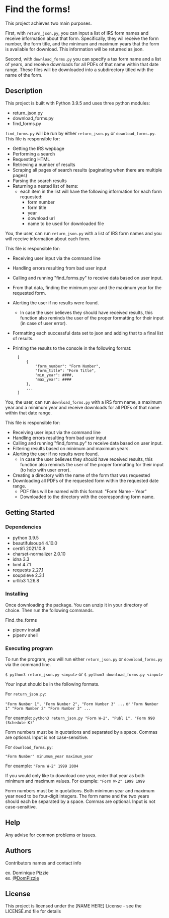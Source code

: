 # Find the forms!

This project achieves two main purposes.

First, with `return_json.py`, you can input a list of IRS form names and receive information about that form. Specifically, they wil receive the form number, the form title, and the minimum and maximum years that the form is available for download. This information will be returned as json.

Second, with `download_forms.py` you can specify a tax form name and a list of years, and receive downloads for all PDFs of that name within that date range. These files will be downloaded into a subdirectory titled with the name of the form.

## Description

This project is built with Python 3.9.5 and uses three python modules:
* return_json.py
* download_forms.py
* find_forms.py

`find_forms.py` will be run by either `return_json.py` or `download_forms.py`. 
This file is responsible for:
* Getting the IRS wepbage
* Performing a search
* Requesting HTML
* Retrieving a number of results
* Scraping all pages of search results (paginating when there are multiple pages)
* Parsing the search results
* Returning a nested list of items:
    * each item in the list will have the following information for each form requested:
        * form number
        * form title
        * year
        * download url
        * name to be used for downloaded file 
            
            
You, the user, can run `return_json.py` with a list of IRS form names and you will receive information about each form.

This file is responsible for:
* Receiving user input via the command line
* Handling errors resulting from bad user input
* Calling and running "find_forms.py" to receive data based on user input.
* From that data, finding the minimum year and the maximum year for the requested form.
* Alerting the user if no results were found. 
    * In case the user believes they should have received results, this function also reminds the user of the proper formatting for their input (in case of user error).
* Formatting each successful data set to json and adding that to a final list of results.
* Printing the results to the console in the following format:
    
        [
            {
                "form_number": "Form Number",
                "form_title": "Form Title",
                "min_year": ####,
                "max_year": ####
            },
            ... 
        ]


You, the user, can run `download_forms.py` with a IRS form name, a maximum year and a minimum year and receive downloads for all PDFs of that name within that date range.

This file is responsible for:
* Receiving user input via the command line
* Handling errors resulting from bad user input
* Calling and running "find_forms.py" to receive data based on user input.
* Filtering results based on minimum and maximum years.
* Alerting the user if no results were found. 
    *  In case the user believes they should have received results, this function also reminds the user of the proper formatting for their input (to help with user error).
* Creating a directory with the name of the form that was requested
* Downloading all PDFs of the requested form within the requested date range.
    * PDF files will be named with this format: "Form Name - Year"
    * Downloaded to the directory with the cooresponding form name.



## Getting Started

### Dependencies

* python 3.9.5
* beautifulsoup4 4.10.0
* certifi 2021.10.8
* charset-normalizer 2.0.10
* idna 3.3
* lxml 4.7.1
* requests 2.27.1
* soupsieve 2.3.1
* urllib3 1.26.8

### Installing

Once downloading the package. You can unzip it in your directory of choice. Then run the following commands.

Find_the_forms
* pipenv install
* pipenv shell


### Executing program

To run the program, you will run either `return_json.py` or `download_forms.py` via the command line.

`$ python3 return_json.py <input>`
or
`$ python3 download_forms.py <input>`

Your input should be in the following formats.

For `return_json.py`:

`"Form Number 1", "Form Number 2", "Form Number 3" ...`
or
`"Form Number 1" "Form Number 2" "Form Number 3" ...`

For example:
`python3 return_json.py "Form W-2", "Publ 1", "Form 990 (Schedule K)"`

Form numbers must be in quotations and separated by a space.
Commas are optional.
Input is not case-sensitive.


For `download_forms.py`:

`"Form Number" minumum_year maximum_year`

For example:
`"Form W-2" 1999 2004`

If you would only like to download one year, enter that year as both minimum and maximum values.
For example:
`"Form W-2" 1999 1999`

Form numbers must be in quotations.
Both minimum year and maximum year need to be four-digit integers.
The form name and the two years should each be separated by a space.
Commas are optional.
Input is not case-sensitive.


## Help

Any advise for common problems or issues.


## Authors

Contributors names and contact info

ex. Dominique Pizzie  
ex. [@DomPizzie](https://twitter.com/dompizzie)


## License

This project is licensed under the [NAME HERE] License - see the LICENSE.md file for details

